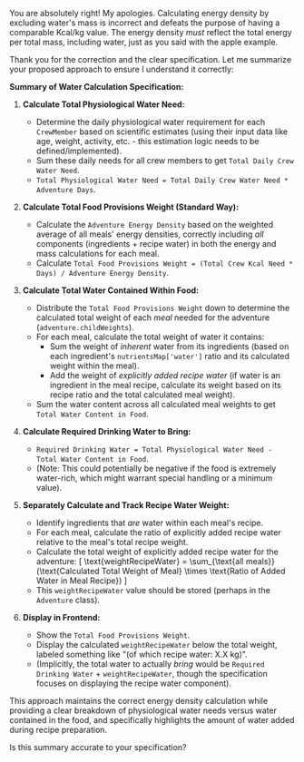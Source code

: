 
You are absolutely right! My apologies. Calculating energy density by excluding water's mass is incorrect and defeats the purpose of having a comparable Kcal/kg value. The energy density *must* reflect the total energy per total mass, including water, just as you said with the apple example.

Thank you for the correction and the clear specification. Let me summarize your proposed approach to ensure I understand it correctly:

**Summary of Water Calculation Specification:**

1.  **Calculate Total Physiological Water Need:**
    *   Determine the daily physiological water requirement for each `CrewMember` based on scientific estimates (using their input data like age, weight, activity, etc. - this estimation logic needs to be defined/implemented).
    *   Sum these daily needs for all crew members to get `Total Daily Crew Water Need`.
    *   `Total Physiological Water Need = Total Daily Crew Water Need * Adventure Days`.

2.  **Calculate Total Food Provisions Weight (Standard Way):**
    *   Calculate the `Adventure Energy Density` based on the weighted average of all meals' energy densities, correctly including *all* components (ingredients + recipe water) in both the energy and mass calculations for each meal.
    *   Calculate `Total Food Provisions Weight = (Total Crew Kcal Need * Days) / Adventure Energy Density`.

3.  **Calculate Total Water Contained Within Food:**
    *   Distribute the `Total Food Provisions Weight` down to determine the calculated total weight of each *meal* needed for the adventure (`adventure.childWeights`).
    *   For each meal, calculate the total weight of water it contains:
        *   Sum the weight of *inherent* water from its ingredients (based on each ingredient's `nutrientsMap['water']` ratio and its calculated weight within the meal).
        *   Add the weight of *explicitly added recipe water* (if water is an ingredient in the meal recipe, calculate its weight based on its recipe ratio and the total calculated meal weight).
    *   Sum the water content across all calculated meal weights to get `Total Water Content in Food`.

4.  **Calculate Required Drinking Water to Bring:**
    *   `Required Drinking Water = Total Physiological Water Need - Total Water Content in Food`.
    *   (Note: This could potentially be negative if the food is extremely water-rich, which might warrant special handling or a minimum value).

5.  **Separately Calculate and Track Recipe Water Weight:**
    *   Identify ingredients that *are* water within each meal's recipe.
    *   For each meal, calculate the ratio of explicitly added recipe water relative to the meal's total recipe weight.
    *   Calculate the total weight of explicitly added recipe water for the adventure:
        \[ \text{weightRecipeWater} = \sum_{\text{all meals}} (\text{Calculated Total Weight of Meal} \times \text{Ratio of Added Water in Meal Recipe}) \]
    *   This `weightRecipeWater` value should be stored (perhaps in the `Adventure` class).

6.  **Display in Frontend:**
    *   Show the `Total Food Provisions Weight`.
    *   Display the calculated `weightRecipeWater` below the total weight, labeled something like "(of which recipe water: X.X kg)".
    *   (Implicitly, the total water to actually *bring* would be `Required Drinking Water` + `weightRecipeWater`, though the specification focuses on displaying the recipe water component).

This approach maintains the correct energy density calculation while providing a clear breakdown of physiological water needs versus water contained in the food, and specifically highlights the amount of water added during recipe preparation.

Is this summary accurate to your specification?
